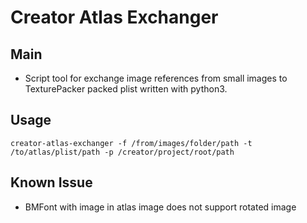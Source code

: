 # Creator Atlas Exchanger

## Main

* Script tool for exchange image references from small images to TexturePacker packed plist written with python3.




## Usage

```shell
creator-atlas-exchanger -f /from/images/folder/path -t /to/atlas/plist/path -p /creator/project/root/path
```

## Known Issue

* BMFont with image in atlas image does not support rotated image